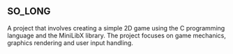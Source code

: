 ## SO_LONG
A project that involves creating a simple 2D game using the C programming language and the MiniLibX library.
The project focuses on game mechanics, graphics rendering and user input handling.
